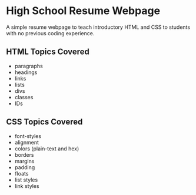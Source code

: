 # High School Resume Webpage

A simple resume webpage to teach introductory HTML and CSS to students with no previous coding experience.

## HTML Topics Covered
* paragraphs
* headings
* links
* lists
* divs
* classes
* IDs

## CSS Topics Covered

* font-styles
* alignment
* colors (plain-text and hex)
* borders
* margins
* padding
* floats
* list styles
* link styles